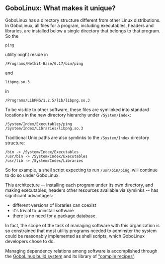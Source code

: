 GoboLinux: What makes it unique?
--------------------------------

GoboLinux has a directory structure different from other Linux
distributions. In GoboLinux, all files for a program, including
executables, headers and libraries, are installed below a single
directory that belongs to that program. So the

    ping

utility might reside in

      
    /Programs/Netkit-Base/0.17/bin/ping  

and

    libpng.so.3

in

    /Programs/LibPNG/1.2.5/lib/libpng.so.3  

To be visible to other software, these files are symlinked into standard
locations in the new directory hierarchy under `/System/Index`:

      
    /System/Index/Executables/ping  
    /System/Index/Libraries/libpng.so.3  

Traditional Unix paths are also symlinks to the `/System/Index`
directory structure:

      
    /bin -> /System/Index/Executables  
    /usr/bin -> /System/Index/Executables  
    /usr/lib -> /System/Index/Libraries  

So for example, a shell script expecting to run `/usr/bin/ping`, will
continue to do so under GoboLinux.

This architecture -- installing each program under its own directory,
and making executables, headers other resources available via symlinks
-- has significant advantages:

-   different versions of libraries can coexist
-   it's trivial to uninstall software
-   there is no need for a package database.

In fact, the scope of the task of managing software with this
organization is so constrained that most utility programs needed to
adminster the system could be reasonably implemented as shell scripts,
which GoboLinux developers chose to do.

Managing dependency relations among software is accomplished through the
[GoboLinux build system](?page=compile) and its library of ["compile
recipes"](Recipe).

